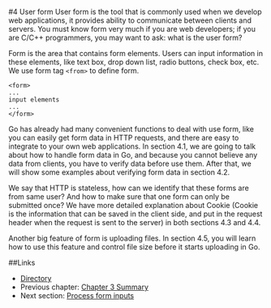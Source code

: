 #4 User form
User form is the tool that is commonly used when we develop web applications, it provides ability to communicate between clients and servers. You must know form very much if you are web developers; if you are C/C++ programmers, you may want to ask: what is the user form?

Form is the area that contains form elements. Users can input information in these elements, like text box, drop down list, radio buttons, check box, etc. We use form tag `<from>` to define form.

	<form>
	...
	input elements
	...
	</form>

Go has already had many convenient functions to deal with use form, like you can easily get form data in HTTP requests, and there are easy to integrate to your own web applications. In section 4.1, we are going to talk about how to handle form data in Go, and because you cannot believe any data from clients, you have to verify data before use them. After that, we will show some examples about verifying form data in section 4.2.

We say that HTTP is stateless, how can we identify that these forms are from same user? And how to make sure that one form can only be submitted once? We have more detailed explanation about Cookie (Cookie is the information that can be saved in the client side, and put in the request header when the request is sent to the server) in both sections 4.3 and 4.4.

Another big feature of form is uploading files. In section 4.5, you will learn how to use this feature and control file size before it starts uploading in Go.

##Links
- [Directory](preface.md)
- Previous chapter: [Chapter 3 Summary](03.5.md)
- Next section: [Process form inputs](04.1.md)